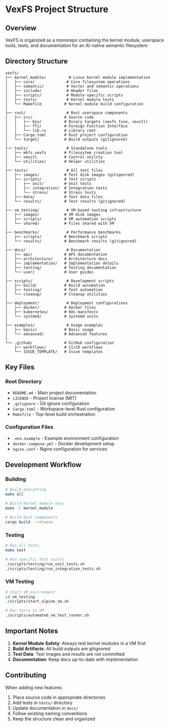 # VexFS Project Structure

## Overview
VexFS is organized as a monorepo containing the kernel module, userspace tools, tests, and documentation for an AI-native semantic filesystem.

## Directory Structure

```
vexfs/
├── kernel_module/          # Linux kernel module implementation
│   ├── core/              # Core filesystem operations
│   ├── semantic/          # Vector and semantic operations
│   ├── include/           # Header files
│   ├── scripts/           # Module-specific scripts
│   ├── tests/             # Kernel module tests
│   └── Makefile          # Kernel module build configuration
│
├── rust/                  # Rust userspace components
│   ├── src/              # Source code
│   │   ├── bin/          # Binary targets (vexfs_fuse, vexctl)
│   │   ├── ffi/          # Foreign Function Interface
│   │   └── lib.rs        # Library root
│   ├── Cargo.toml        # Rust project configuration
│   └── target/           # Build outputs (gitignored)
│
├── tools/                 # Standalone tools
│   ├── mkfs.vexfs        # Filesystem creation tool
│   ├── vexctl            # Control utility
│   └── utilities/        # Helper utilities
│
├── tests/                 # All test files
│   ├── images/           # Test disk images (gitignored)
│   ├── scripts/          # Test scripts
│   │   ├── unit/         # Unit tests
│   │   ├── integration/  # Integration tests
│   │   └── stress/       # Stress tests
│   ├── data/             # Test data files
│   └── results/          # Test results (gitignored)
│
├── vm_testing/            # VM-based testing infrastructure
│   ├── images/           # VM disk images
│   ├── scripts/          # VM automation scripts
│   └── shared/           # Files shared with VM
│
├── benchmarks/            # Performance benchmarks
│   ├── scripts/          # Benchmark scripts
│   └── results/          # Benchmark results (gitignored)
│
├── docs/                  # Documentation
│   ├── api/              # API documentation
│   ├── architecture/     # Architecture docs
│   ├── implementation/   # Implementation details
│   ├── testing/          # Testing documentation
│   └── user/             # User guides
│
├── scripts/               # Development scripts
│   ├── build/            # Build automation
│   ├── testing/          # Test automation
│   └── cleanup/          # Cleanup utilities
│
├── deployment/            # Deployment configurations
│   ├── docker/           # Docker files
│   ├── kubernetes/       # K8s manifests
│   └── systemd/          # Systemd units
│
├── examples/              # Usage examples
│   ├── basic/            # Basic usage
│   └── advanced/         # Advanced features
│
└── .github/              # GitHub configuration
    ├── workflows/        # CI/CD workflows
    └── ISSUE_TEMPLATE/   # Issue templates
```

## Key Files

### Root Directory
- `README.md` - Main project documentation
- `LICENSE` - Project license (MIT)
- `.gitignore` - Git ignore configuration
- `Cargo.toml` - Workspace-level Rust configuration
- `Makefile` - Top-level build orchestration

### Configuration Files
- `.env.example` - Example environment configuration
- `docker-compose.yml` - Docker development setup
- `nginx.conf` - Nginx configuration for services

## Development Workflow

### Building
```bash
# Build everything
make all

# Build kernel module only
make -C kernel_module

# Build Rust components
cargo build --release
```

### Testing
```bash
# Run all tests
make test

# Run specific test suites
./scripts/testing/run_unit_tests.sh
./scripts/testing/run_integration_tests.sh
```

### VM Testing
```bash
# Start VM environment
cd vm_testing
./scripts/start_alpine_vm.sh

# Run tests in VM
./scripts/automated_vm_test_runner.sh
```

## Important Notes

1. **Kernel Module Safety**: Always test kernel modules in a VM first
2. **Build Artifacts**: All build outputs are gitignored
3. **Test Data**: Test images and results are not committed
4. **Documentation**: Keep docs up-to-date with implementation

## Contributing

When adding new features:
1. Place source code in appropriate directories
2. Add tests in `tests/` directory
3. Update documentation in `docs/`
4. Follow existing naming conventions
5. Keep the structure clean and organized
